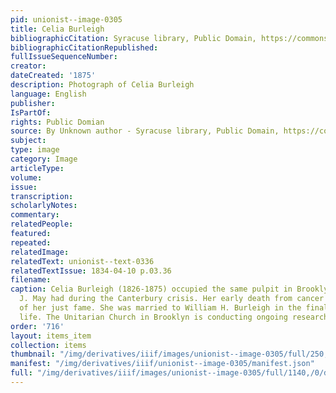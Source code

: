 ```yaml
---
pid: unionist--image-0305
title: Celia Burleigh
bibliographicCitation: Syracuse library, Public Domain, https://commons.wikimedia.org/w/index.php?curid=65855300
bibliographicCitationRepublished: 
fullIssueSequenceNumber: 
creator: 
dateCreated: '1875'
description: Photograph of Celia Burleigh
language: English
publisher: 
IsPartOf: 
rights: Public Domian
source: By Unknown author - Syracuse library, Public Domain, https://commons.wikimedia.org/w/index.php?curid=65855300
subject: 
type: image
category: Image
articleType: 
volume: 
issue: 
transcription: 
scholarlyNotes: 
commentary: 
relatedPeople: 
featured: 
repeated: 
relatedImage: 
relatedText: unionist--text-0336
relatedTextIssue: 1834-04-10 p.03.36
filename: 
caption: Celia Burleigh (1826-1875) occupied the same pulpit in Brooklyn (CT) as Samuel
  J. May had during the Canterbury crisis. Her early death from cancer deprived her
  of her just fame. She was married to William H. Burleigh in the final years of his
  life. The Unitarian Church in Brooklyn is conducting ongoing research into her life.
order: '716'
layout: items_item
collection: items
thumbnail: "/img/derivatives/iiif/images/unionist--image-0305/full/250,/0/default.jpg"
manifest: "/img/derivatives/iiif/unionist--image-0305/manifest.json"
full: "/img/derivatives/iiif/images/unionist--image-0305/full/1140,/0/default.jpg"
---
```

